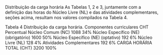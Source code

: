 Distribuição da carga horária
As Tabelas 1, 2 e 3, juntamente com a definição das horas do Núcleo Livre (NL) e das atividades complementares, seções acima, resultam nos valores compilados na Tabela 4.

Tabela 4 Distribuição da carga horária.
Componentes curriculares
CHT
Percentual
Núcleo Comum (NC)
1088
34%
Núcleo Específico (NE) (obrigatório)
1600
50%
Núcleo Específico (NE) (optativo)
192
6%
Núcleo Livre (NL)
128
4%
Atividades Complementares
192
6%
CARGA HORÁRIA TOTAL (CHT)
3200
100%
